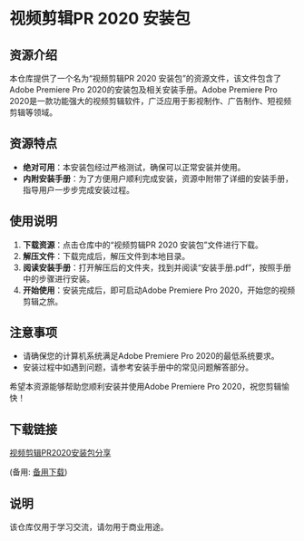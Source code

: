 # 视频剪辑PR 2020 安装包

## 资源介绍

本仓库提供了一个名为“视频剪辑PR 2020 安装包”的资源文件，该文件包含了Adobe Premiere Pro 2020的安装包及相关安装手册。Adobe Premiere Pro 2020是一款功能强大的视频剪辑软件，广泛应用于影视制作、广告制作、短视频剪辑等领域。

## 资源特点

- **绝对可用**：本安装包经过严格测试，确保可以正常安装并使用。
- **内附安装手册**：为了方便用户顺利完成安装，资源中附带了详细的安装手册，指导用户一步步完成安装过程。

## 使用说明

1. **下载资源**：点击仓库中的“视频剪辑PR 2020 安装包”文件进行下载。
2. **解压文件**：下载完成后，解压文件到本地目录。
3. **阅读安装手册**：打开解压后的文件夹，找到并阅读“安装手册.pdf”，按照手册中的步骤进行安装。
4. **开始使用**：安装完成后，即可启动Adobe Premiere Pro 2020，开始您的视频剪辑之旅。

## 注意事项

- 请确保您的计算机系统满足Adobe Premiere Pro 2020的最低系统要求。
- 安装过程中如遇到问题，请参考安装手册中的常见问题解答部分。

希望本资源能够帮助您顺利安装并使用Adobe Premiere Pro 2020，祝您剪辑愉快！

## 下载链接
[视频剪辑PR2020安装包分享](https://pan.quark.cn/s/721fe5200af0) 

(备用: [备用下载](https://pan.baidu.com/s/1jR7wlqKVGF6MQm6L4YH1GA?pwd=1234))

## 说明

该仓库仅用于学习交流，请勿用于商业用途。

